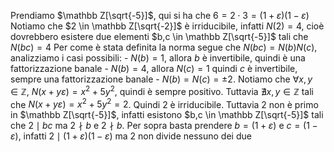 Prendiamo $\mathbb Z[\sqrt{-5}]$, qui si ha che $6 = 2 \cdot 3 = (1 + \varepsilon)(1-\varepsilon)$
Notiamo che $2 \in \mathbb Z[\sqrt{-2}]$ è irriducibile, infatti $N(2)=4$, cioè dovrebbero esistere due elementi $b,c \in \mathbb Z[\sqrt{-5}]$ tali che $N(bc)=4$
Per come è stata definita la norma segue che $N(bc) = N(b)N(c)$, analizziamo i casi possibili:
	- $N(b)=1$, allora $b$ è invertibile, quindi è una fattorizzazione banale
	- $N(b) = 4$, allora $N(c)=1$ quindi $c$ è invertibile, sempre una fattorizzazione banale
	- $N(b) = N(c) = \pm 2$. Notiamo che $\forall x,y \in \mathbb Z$, $N(x+y\varepsilon) = x^2+5y^2$, quindi è sempre positivo. Tuttavia $\nexists x,y \in \mathbb Z$ tali che $N(x+ y \varepsilon)= x^2 + 5y^2 =2$. Quindi $2$ è irriducibile.
Tuttavia $2$ non è primo in $\mathbb Z[\sqrt{-5}]$, infatti esistono $b,c \in \mathbb Z[\sqrt{-5}]$ tali che $2 \mid bc$ ma $2 \nmid b$ e $2 \nmid b$.
Per sopra basta prendere $b=(1 + \varepsilon)$ e $c = (1-\varepsilon)$, infatti $2\mid (1+\varepsilon)(1-\varepsilon)$ ma $2$ non divide nessuno dei due